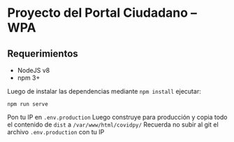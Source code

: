 # Proyecto del Portal Ciudadano – WPA
## Requerimientos
* NodeJS v8
* npm 3+


Luego de instalar las dependencias mediante `npm install` ejecutar:

`npm run serve`

Pon tu IP en `.env.production`
Luego construye para producción y copia todo el contenido de `dist` a `/var/www/html/covidpy/`
Recuerda no subir al git el archivo `.env.production` con tu IP
